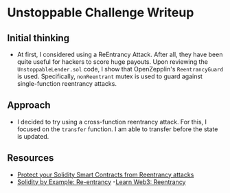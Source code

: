 # Unstoppable Challenge Writeup

## Initial thinking
- At first, I considered using a ReEntrancy Attack. After all, they have been quite useful for hackers to score huge payouts. Upon reviewing the `UnstoppableLender.sol` code, I show that OpenZepplin's `ReentrancyGuard` is used. Specifically, `nonReentrant` mutex is used to guard against single-function reentrancy attacks.

## Approach
- I decided to try using a cross-function reentrancy attack. For this, I focused on the `transfer` function. I am able to transfer before the state is updated.

## Resources
- [Protect your Solidity Smart Contracts from Reentrancy attacks](https://medium.com/coinmonks/protect-your-solidity-smart-contracts-from-reentrancy-attacks-9972c3af7c21)
- [Solidity by Example: Re-entrancy](https://solidity-by-example.org/hacks/re-entrancy/)
-[Learn Web3: Reentrancy](https://learnweb3.io/courses/c446d19f-a25d-42c6-b3e4-4311c5040587/lessons/9e9b8ea7-156e-45ba-8540-5f86a9b8ccc2)